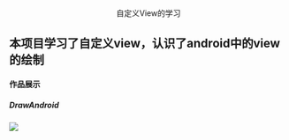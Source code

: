 <center><head>自定义View的学习</head></center>
<h2>本项目学习了自定义view，认识了android中的view的绘制</h2>
<h4>作品展示</h4>
<h5>DrawAndroid</h5>
<img src="https://github.com/xkun1/ViewDraw/image/image06.png">
